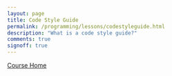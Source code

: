 ```yaml
---
layout: page
title: Code Style Guide
permalink: /programming/lessons/codestyleguide.html
description: "What is a code style guide?"
comments: true
signoff: true
---
```

[Course Home](../course)

